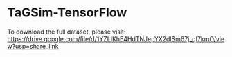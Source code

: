 # TaGSim-TensorFlow
 
To download the full dataset, please visit: https://drive.google.com/file/d/1YZLIKhE4HdTNJepYX2dlSm67j_qI7kmO/view?usp=share_link